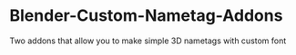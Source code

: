 # Blender-Custom-Nametag-Addons
Two addons that allow you to make simple 3D nametags with custom font
